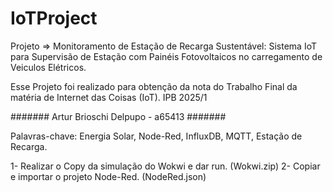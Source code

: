 # IoTProject
Projeto => Monitoramento de Estação de Recarga Sustentável: Sistema IoT para Supervisão de Estação com Painéis Fotovoltaicos no carregamento de Veiculos Elétricos.

Esse Projeto foi realizado para obtenção da nota do Trabalho Final da matéria de Internet das Coisas (IoT). IPB 2025/1


#######   Artur Brioschi Delpupo - a65413 #######

Palavras-chave: Energia Solar, Node-Red, InfluxDB, MQTT, Estação de Recarga.

1- Realizar o Copy da simulação do Wokwi e dar run. (Wokwi.zip)
2- Copiar e importar o projeto Node-Red. (NodeRed.json)
